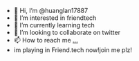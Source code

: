 - 👋 Hi, I’m @huanglan17887
- 👀 I’m interested in friendtech
- 🌱 I’m currently learning tech
- 💞️ I’m looking to collaborate on twitter
- 📫 How to reach me [...](https://twitter.com/Milerbtc)
- im playing in Friend.tech now!join me plz!

<!---
huanglan17887/huanglan17887 is a ✨ special ✨ repository because its `README.md` (this file) appears on your GitHub profile.
You can click the Preview link to take a look at your changes.
--->
